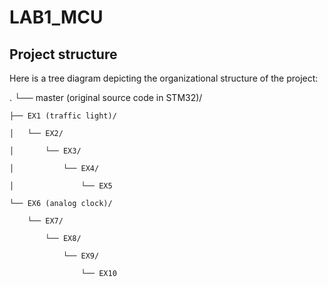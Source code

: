 # LAB1_MCU
## Project structure
Here is a tree diagram depicting the organizational structure of the project:

.
└── master (original source code in STM32)/

    ├── EX1 (traffic light)/

    │   └── EX2/

    │       └── EX3/

    │           └── EX4/

    │               └── EX5

    └── EX6 (analog clock)/

        └── EX7/

            └── EX8/

                └── EX9/

                    └── EX10

